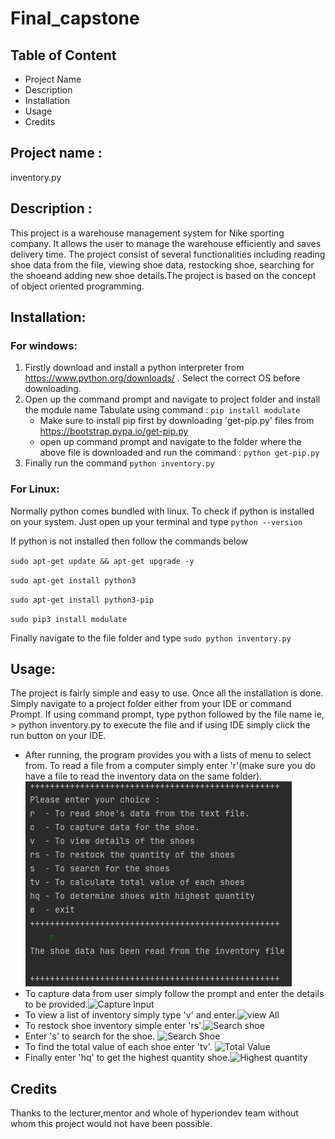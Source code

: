 # Final_capstone

## Table of Content
- Project Name
- Description
- Installation
- Usage
- Credits

## Project name :
inventory.py

## Description :
This project is a warehouse management system for Nike sporting company. It allows the user to manage the warehouse efficiently and saves delivery time.
The project consist of several functionalities including reading shoe data from the file, viewing shoe data, restocking shoe, searching for the shoeand adding new shoe details.The project is based on the concept of object oriented programming.

## Installation:
### For windows:
1. Firstly download and install a python interpreter from https://www.python.org/downloads/ . Select the correct OS before downloading.
2. Open up the command prompt and navigate to project folder and install the module name Tabulate using command  : `pip install modulate` 
   - Make sure to install pip first by downloading 'get-pip.py' files from https://bootstrap.pypa.io/get-pip.py 
   - open up command prompt and navigate to the folder where the above file is downloaded and run the command : `python get-pip.py`
3. Finally run the command `python inventory.py`
### For Linux:
Normally python comes bundled with linux. To check if python is installed on your system. Just open up your terminal and type
`python --version`

If python is not installed then follow the commands below

`sudo apt-get update && apt-get upgrade -y`

`sudo apt-get install python3`

`sudo apt-get install python3-pip`

`sudo pip3 install modulate`

Finally navigate to the file folder and type
`sudo python inventory.py`


## Usage:
The project is fairly simple and easy to use. Once all the installation is done. Simply navigate to a project folder either from your IDE or command Prompt.
If using command prompt, type python followed by the file name ie, > python inventory.py to execute the file and if using IDE simply click the run button on your IDE. 
- After running, the program provides you with a lists of menu to select from. To read a file from a computer simply enter 'r'(make sure you do have a file to read the inventory data on the same folder).
![File read](/read_file.jpg)
- To capture data from user simply follow the prompt and enter the details to be provided.![Capture Input](https://github.com/4rr0wh34d/final_capstone/tree/main/capture.jpg?raw=true)
- To view a list of inventory simply type 'v' and enter.![view All](https://github.com/4rr0wh34d/final_capstone/tree/main/view_file.jpg?raw=true)
- To restock shoe inventory simple enter 'rs'.![Search shoe](https://github.com/4rr0wh34d/final_capstone/tree/main/restock.jpg?raw=true)
- Enter 's' to search for the shoe. ![Search Shoe](https://github.com/4rr0wh34d/final_capstone/tree/main/search_shoe.jpg?raw=true)
- To find the total value of each shoe enter 'tv'. ![Total Value](https://github.com/4rr0wh34d/final_capstone/tree/main/read_file.jpg?raw=true)
- Finally enter 'hq' to get the highest quantity shoe.![Highest quantity](https://github.com/4rr0wh34d/final_capstone/tree/main/read_file.jpg?raw=true)

## Credits
Thanks to the lecturer,mentor and whole of hyperiondev team without whom this project would not have been possible.
